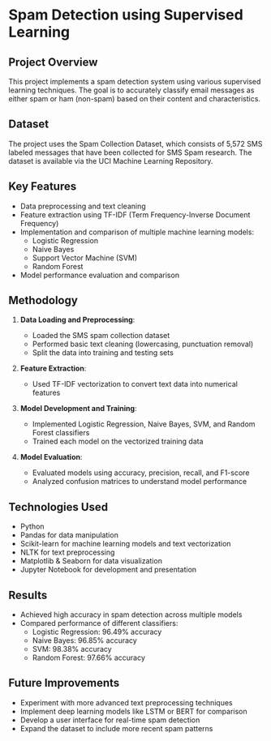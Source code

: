 # Spam Detection using Supervised Learning

## Project Overview

This project implements a spam detection system using various supervised learning techniques. The goal is to accurately classify email messages as either spam or ham (non-spam) based on their content and characteristics.

## Dataset

The project uses the Spam Collection Dataset, which consists of 5,572 SMS labeled messages that have been collected for SMS Spam research. The dataset is available via the UCI Machine Learning Repository.

## Key Features

- Data preprocessing and text cleaning
- Feature extraction using TF-IDF (Term Frequency-Inverse Document Frequency)
- Implementation and comparison of multiple machine learning models:
  - Logistic Regression
  - Naive Bayes
  - Support Vector Machine (SVM)
  - Random Forest
- Model performance evaluation and comparison

## Methodology

1. **Data Loading and Preprocessing**: 
   - Loaded the SMS spam collection dataset
   - Performed basic text cleaning (lowercasing, punctuation removal)
   - Split the data into training and testing sets

2. **Feature Extraction**:
   - Used TF-IDF vectorization to convert text data into numerical features

3. **Model Development and Training**:
   - Implemented Logistic Regression, Naive Bayes, SVM, and Random Forest classifiers
   - Trained each model on the vectorized training data

4. **Model Evaluation**:
   - Evaluated models using accuracy, precision, recall, and F1-score
   - Analyzed confusion matrices to understand model performance

## Technologies Used

- Python
- Pandas for data manipulation
- Scikit-learn for machine learning models and text vectorization
- NLTK for text preprocessing
- Matplotlib & Seaborn for data visualization
- Jupyter Notebook for development and presentation

## Results

- Achieved high accuracy in spam detection across multiple models
- Compared performance of different classifiers:
  - Logistic Regression: 96.49% accuracy
  - Naive Bayes: 96.85% accuracy
  - SVM: 98.38% accuracy
  - Random Forest: 97.66% accuracy

## Future Improvements

- Experiment with more advanced text preprocessing techniques
- Implement deep learning models like LSTM or BERT for comparison
- Develop a user interface for real-time spam detection
- Expand the dataset to include more recent spam patterns
